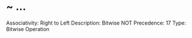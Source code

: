 # ~ ...

Associativity: Right to Left
Description: Bitwise NOT
Precedence: 17
Type: Bitwise Operation
